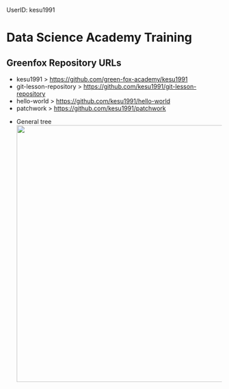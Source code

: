 UserID: kesu1991  
# Data Science Academy Training  
## Greenfox Repository URLs

* kesu1991 > https://github.com/green-fox-academy/kesu1991  
* git-lesson-repository > https://github.com/kesu1991/git-lesson-repository
* hello-world > https://github.com/kesu1991/hello-world
* patchwork > https://github.com/kesu1991/patchwork

 - General tree 
    <img src="kesu1991/week-03/day-3/Serve_your_own_website/static/topography.png" style="width:900px;height:600px;">
